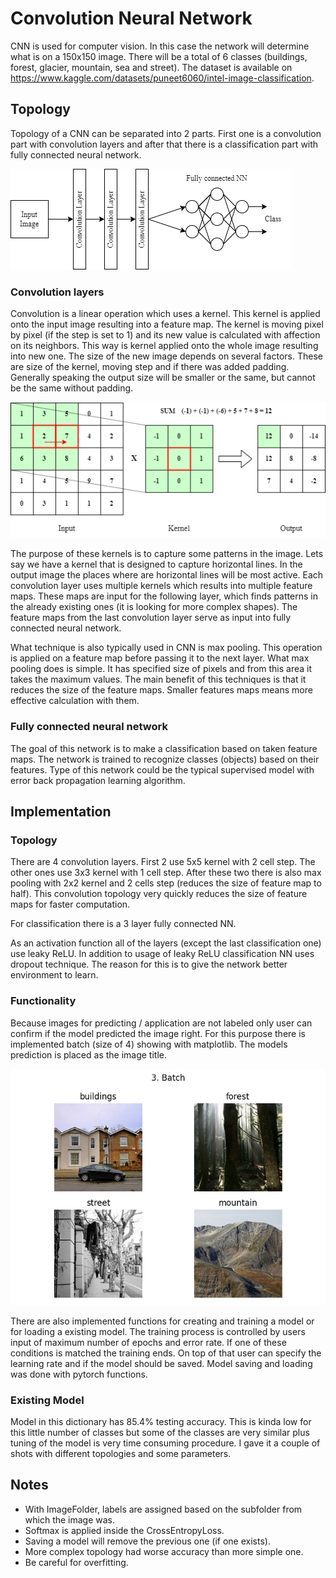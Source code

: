 # Convolution Neural Network

CNN is used for computer vision. In this case the network will determine what is on a 150x150 image. There will be a total of 6 classes (buildings, forest, glacier, mountain, sea and street). The dataset is available on https://www.kaggle.com/datasets/puneet6060/intel-image-classification.

## Topology

Topology of a CNN can be separated into 2 parts. First one is a convolution part with convolution layers and after that there is a classification part with fully connected neural network.

<img src="README_img/scheme.png" title="CNN scheme" alt="CNN scheme">

### Convolution layers

Convolution is a linear operation which uses a kernel. This kernel is applied onto the input image resulting into a feature map. The kernel is moving pixel by pixel (if the step is set to 1) and its new value is calculated with affection on its neighbors. This way is kernel applied onto the whole image resulting into new one. The size of the new image depends on several factors. These are size of the kernel, moving step and if there was added padding. Generally speaking the output size will be smaller or the same, but cannot be the same without padding.

<img src="README_img/convolution.png" title="Convolution" alt="Convolution">

The purpose of these kernels is to capture some patterns in the image. Lets say we have a kernel that is designed to capture horizontal lines. In the output image the places where are horizontal lines will be most active. Each convolution layer uses multiple kernels which results into multiple feature maps. These maps are input for the following layer, which finds patterns in the already existing ones (it is looking for more complex shapes). The feature maps from the last convolution layer serve as input into fully connected neural network.

What technique is also typically used in CNN is max pooling. This operation is applied on a feature map before passing it to the next layer. What max pooling does is simple. It has specified size of pixels and from this area it takes the maximum values. The main benefit of this techniques is that it reduces the size of the feature maps. Smaller features maps means more effective calculation with them.

### Fully connected neural network

The goal of this network is to make a classification based on taken feature maps. The network is trained to recognize classes (objects) based on their features. Type of this network could be the typical supervised model with error back propagation learning algorithm.

## Implementation

### Topology

There are 4 convolution layers. First 2 use 5x5 kernel with 2 cell step. The other ones use 3x3 kernel with 1 cell step. After these two there is also max pooling with 2x2 kernel and 2 cells step (reduces the size of feature map to half). This convolution topology very quickly reduces the size of feature maps for faster computation.

For classification there is a 3 layer fully connected NN.

As an activation function all of the layers (except the last classification one) use leaky ReLU. In addition to usage of leaky ReLU classification NN uses dropout technique. The reason for this is to give the network better environment to learn.

### Functionality

Because images for predicting / application are not labeled only user can confirm if the model predicted the image right. For this purpose there is implemented batch (size of 4) showing with matplotlib. The models prediction is placed as the image title.

<img src="README_img/example.png" title="Example" alt="Example">

There are also implemented functions for creating and training a model or for loading a existing model. The training process is controlled by users input of maximum number of epochs and error rate. If one of these conditions is matched the training ends. On top of that user can specify the learning rate and if the model should be saved. Model saving and loading was done with pytorch functions.

### Existing Model

Model in this dictionary has 85.4% testing accuracy. This is kinda low for this little number of classes but some of the classes are very similar plus tuning of the model is very time consuming procedure. I gave it a couple of shots with different topologies and some parameters.

## Notes

- With ImageFolder, labels are assigned based on the subfolder from which the image was.
- Softmax is applied inside the CrossEntropyLoss.
- Saving a model will remove the previous one (if one exists).
- More complex topology had worse accuracy than more simple one.
- Be careful for overfitting.